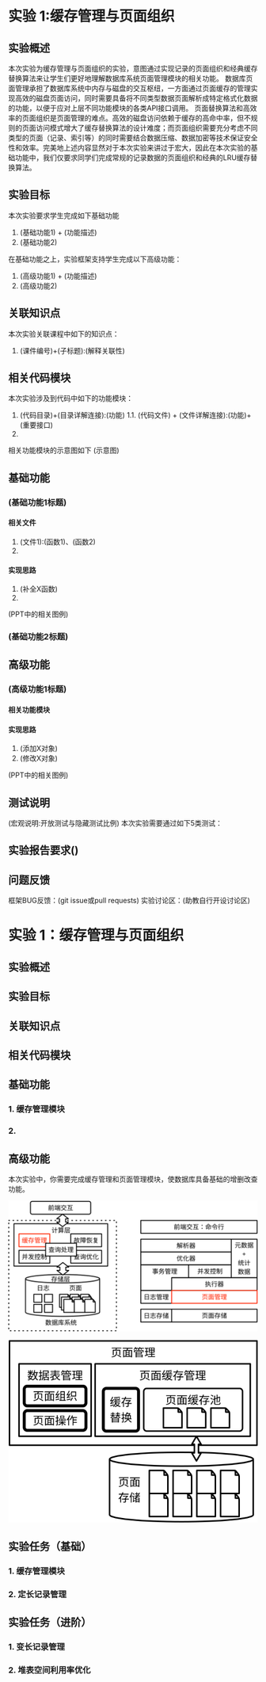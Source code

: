 # 实验 1:缓存管理与页面组织

## 实验概述
本次实验为缓存管理与页面组织的实验，意图通过实现记录的页面组织和经典缓存替换算法来让学生们更好地理解数据库系统页面管理模块的相关功能。
数据库页面管理承担了数据库系统中内存与磁盘的交互枢纽，一方面通过页面缓存的管理实现高效的磁盘页面访问，同时需要具备将不同类型数据页面解析成特定格式化数据的功能，以便于应对上层不同功能模块的各类API接口调用。
页面替换算法和高效率的页面组织是页面管理的难点。高效的磁盘访问依赖于缓存的高命中率，但不规则的页面访问模式增大了缓存替换算法的设计难度；而页面组织需要充分考虑不同类型的页面（记录、索引等）的同时需要结合数据压缩、数据加密等技术保证安全性和效率。完美地上述内容显然对于本次实验来讲过于宏大，因此在本次实验的基础功能中，我们仅要求同学们完成常规的记录数据的页面组织和经典的LRU缓存替换算法。

## 实验目标
本次实验要求学生完成如下基础功能
1. (基础功能1) + (功能描述)
2. (基础功能2)

在基础功能之上，实验框架支持学生完成以下高级功能：
1. (高级功能1) + (功能描述) 
2. (高级功能2)


## 关联知识点
本次实验关联课程中如下的知识点：
1. (课件编号)+(子标题):(解释关联性)

## 相关代码模块
本次实验涉及到代码中如下的功能模块：
1. (代码目录)+(目录详解连接):(功能)
1.1. (代码文件) + (文件详解连接):(功能)+(重要接口)
2. 

相关功能模块的示意图如下
(示意图)

## 基础功能

### (基础功能1标题)

#### 相关文件

1. (文件1):(函数1)、(函数2)
2. 

#### 实现思路

1. (补全X函数)
2. 

(PPT中的相关图例)

### (基础功能2标题)

## 高级功能

### (高级功能1标题)

#### 相关功能模块

#### 实现思路
1. (添加X对象)
2. (修改X对象)

(PPT中的相关图例)

## 测试说明
(宏观说明:开放测试与隐藏测试比例)
本次实验需要通过如下5类测试：


## 实验报告要求()

## 问题反馈
框架BUG反馈：(git issue或pull requests)
实验讨论区：(助教自行开设讨论区)



# 实验 1：缓存管理与页面组织

## 实验概述



## 实验目标

## 关联知识点

## 相关代码模块

## 基础功能

### 1. 缓存管理模块

### 2. 

## 高级功能

本次实验中，你需要完成缓存管理和页面管理模块，使数据库具备基础的增删改查功能。

![](./pics/lab1-overview.svg)

![](./pics/lab1-details.svg)



## 实验任务（基础）

### 1. 缓存管理模块

### 2. 定长记录管理

## 实验任务（进阶）

### 1. 变长记录管理

### 2. 堆表空间利用率优化
